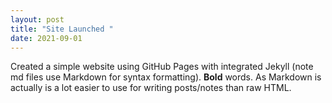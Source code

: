 ```yaml
---
layout: post
title: "Site Launched "
date: 2021-09-01
---
```


Created a simple website using GitHub Pages with integrated Jekyll (note md files use Markdown for syntax
formatting).  **Bold** words.  As Markdown is actually is a lot easier to use for writing posts/notes than raw
HTML.
